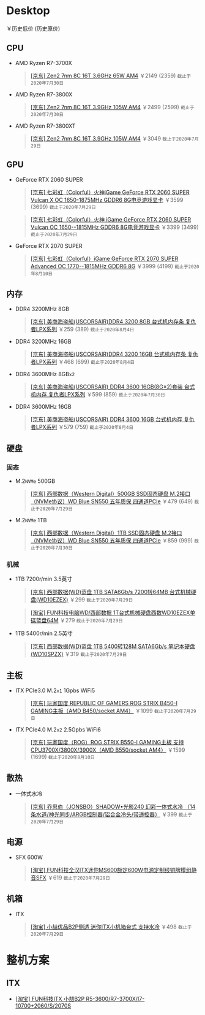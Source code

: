 # Desktop
￥历史低价 (历史原价)

## CPU
- AMD Ryzen R7-3700X
  > [[京东] Zen2 7nm 8C 16T 3.6GHz 65W AM4](https://item.jd.com/100006391078.html) ￥2149 (2359) `截止于2020年7月30日`

- AMD Ryzen R7-3800X
  > [[京东] Zen2 7nm 8C 16T 3.9GHz 105W AM4](https://item.jd.com/100006391080.html) ￥2499 (2599) `截止于2020年7月30日`

- AMD Ryzen R7-3800XT  
  > [[京东] Zen2 7nm 8C 16T 3.9GHz 105W AM4](https://item.jd.com/100013985188.html) ￥3049 `截止于2020年7月29日`

## GPU
- GeForce RTX 2060 SUPER
  > [[京东] 七彩虹（Colorful）火神iGame GeForce RTX 2060 SUPER Vulcan X OC 1650-1875MHz GDDR6 8G电竞游戏显卡](https://item.jd.com/100006564704.html) ￥3599 (3699) `截止于2020年7月29日`

  > [[京东] 七彩虹（Colorful）火神 iGame GeForce RTX 2060 SUPER Vulcan OC 1650--1815MHz GDDR6 8G电竞游戏显卡](https://item.jd.com/100004037301.html) ￥3399 (3499) `截止于2020年7月29日`

- GeForce RTX 2070 SUPER
  > [[京东] 七彩虹（Colorful）iGame GeForce RTX 2070 SUPER Advanced OC 1770--1815MHz GDDR6 8G](https://item.jd.com/100006564782.html) ￥3999 (4199) `截止于2020年8月10日`

## 内存
- DDR4 3200MHz 8GB
  > [[京东] 美商海盗船(USCORSAIR)DDR4 3200 8GB 台式机内存条 复仇者LPX系列](https://item.jd.com/7294123.html) ￥259 (389) `截止于2020年8月4日`

- DDR4 3200MHz 16GB
  > [[京东] 美商海盗船(USCORSAIR)DDR4 3200 16GB 台式机内存条 复仇者LPX系列](https://item.jd.com/7706381.html) ￥468 (699) `截止于2020年8月4日`

- DDR4 3600MHz 8GB`x2`
  > [[京东] 美商海盗船(USCORSAIR) DDR4 3600 16GB(8G×2)套装 台式机内存 复仇者LPX系列](https://item.jd.com/100003383025.html) ￥599 (859) `截止于2020年7月30日`

- DDR4 3600MHz 16GB
  > [[京东] 美商海盗船(USCORSAIR) DDR4 3600 16GB 台式机内存 复仇者LPX系列](https://item.jd.com/100005578866.html) ￥579 (759) `截止于2020年8月4日`

## 硬盘
### 固态
- M.2`NVMe` 500GB
  > [[京东] 西部数据（Western Digital）500GB SSD固态硬盘 M.2接口（NVMe协议）WD Blue SN550 五年质保 四通道PCIe](https://item.jd.com/100005926989.html) ￥479 (649) `截止于2020年7月29日`

- M.2`NVMe` 1TB
  > [[京东] 西部数据（Western Digital）1TB SSD固态硬盘 M.2接口（NVMe协议）WD Blue SN550 五年质保 四通道PCIe](https://item.jd.com/100005926991.html) ￥859 (999) `截止于2020年7月30日`

### 机械
- 1TB 7200r/min 3.5英寸
  > [[京东] 西部数据(WD)蓝盘 1TB SATA6Gb/s 7200转64MB 台式机械硬盘(WD10EZEX)](https://item.jd.com/675971.html) ￥299 `截止于2020年7月29日`

  > [[淘宝] FUN科技电脑WD/西部数据 1T台式机械硬盘西数WD10EZEX单碟蓝盘64M](https://item.taobao.com/item.htm?id=604045103173) ￥279 `截止于2020年7月29日`

- 1TB 5400r/min 2.5英寸
  > [[京东] 西部数据(WD)蓝盘 1TB 5400转128M SATA6Gb/s 笔记本硬盘(WD10SPZX)](https://item.jd.com/5237926.html) ￥319 `截止于2020年7月29日`

## 主板
- ITX PCIe3.0 M.2`x1` 1Gpbs WiFi5
  > [[京东] 玩家国度 REPUBLIC OF GAMERS ROG STRIX B450-I GAMING主板（AMD B450/socket AM4）](https://item.jd.com/100010049592.html) ￥1099 `截止于2020年7月29日`

- ITX PCIe4.0 M.2`x2` 2.5Gpbs WiFi6
  > [[京东] 玩家国度（ROG）ROG STRIX B550-I GAMING主板 支持 CPU3700X/3800X/3900X（AMD B550/socket AM4）](https://item.jd.com/100007523963.html) ￥1599 (1699) `截止于2020年8月10日`

## 散热
- 一体式水冷
  > [[京东] 乔思伯（JONSBO）SHADOW•光影240 幻彩一体式水冷 （14条水道/神光同步/ARGB控制器/铝合金冷头/带遥控器）](https://item.jd.com/100003859323.html) ￥399 `截止于2020年7月29日`

## 电源
- SFX 600W
  > [[淘宝] FUN科技全汉ITX迷你MS600额定600W电源定制线铜牌模组静音SFX](https://item.taobao.com/item.htm?id=620461655897) ￥619 `截止于2020年7月29日`

## 机箱
- ITX
  > [[淘宝] 小喆优品B2P侧透 迷你ITX小机箱台式 支持水冷](https://item.taobao.com/item.htm?id=619914549685) ￥498 `截止于2020年7月29日`

# 整机方案
## ITX
- [[淘宝] FUN科技ITX 小喆B2P R5-3600/R7-3700X/I7-10700+2060/S/2070S](https://item.taobao.com/item.htm?id=624159706363)
